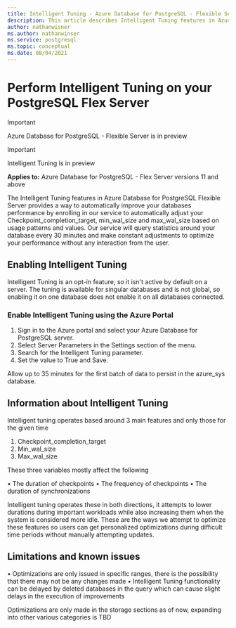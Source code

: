 ```yaml
---
title: Intelligent Tuning - Azure Database for PostgreSQL - Flexible Server
description: This article describes Intelligent Tuning features in Azure Database for PostgreSQL - Flexible Server.
author: nathanwisner
ms.author: nathanwinser
ms.service: postgresql
ms.topic: conceptual
ms.date: 08/04/2021
---
```


# Perform Intelligent Tuning on your PostgreSQL Flex Server

> [!IMPORTANT]
> Azure Database for PostgreSQL - Flexible Server is in preview

> [!IMPORTANT]
> Intelligent Tuning is in preview

**Applies to:** Azure Database for PostgreSQL - Flex Server versions 11 and above

The Intelligent Tuning features in Azure Database for PostgreSQL Flexible Server provides a way to automatically improve your databases performance by enrolling in our service to automatically adjust your Checkpoint_completion_target, min_wal_size and max_wal_size based on usage patterns and values. Our service will query statistics around your database every 30 minutes and make constant adjustments to optimize your performance without any interaction from the user.

## Enabling Intelligent Tuning

Intelligent Tuning is an opt-in feature, so it isn't active by default on a server. The tuning is available for singular databases and is not global, so enabling it on one database does not enable it on all databases connected.

### Enable Intelligent Tuning using the Azure Portal

1. Sign in to the Azure portal and select your Azure Database for PostgreSQL server.
2. Select Server Parameters in the Settings section of the menu.
3. Search for the Intelligent Tuning parameter.
4. Set the value to True and Save.

Allow up to 35 minutes for the first batch of data to persist in the azure_sys database.

## Information about Intelligent Tuning

Intelligent tuning operates based around 3 main features and only those for the given time

1. Checkpoint_completion_target
2. Min_wal_size
3. Max_wal_size

These three variables mostly affect the following

• The duration of checkpoints
• The frequency of checkpoints
• The duration of synchronizations

Intelligent tuning operates these in both directions, it attempts to lower durations during important workloads while also increasing them when the system is considered more idle. These are the ways we attempt to optimize these features so users can get personalized optimizations during difficult time periods without manually attempting updates.

## Limitations and known issues

• Optimizations are only issued in specific ranges, there is the possibility that there may not be any changes made
• Intelligent Tuning functionality can be delayed by deleted databases in the query which can cause slight delays in the execution of improvements
  
Optimizations are only made in the storage sections as of now, expanding into other various categories is TBD
